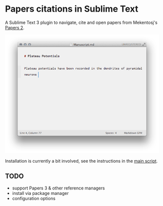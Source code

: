 

# Papers citations in Sublime Text

A Sublime Text 3 plugin to navigate, cite and open papers from Mekentosj's [Papers 2](http://papersapp.com/).

![](anim.gif)

Installation is currently a bit involved, see the instructions in the [main script](citations.py).

## TODO

- support Papers 3 & other reference managers
- install via package manager
- configuration options

